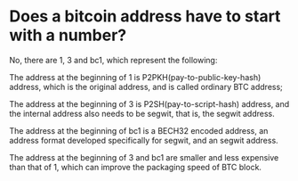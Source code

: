 # Does a bitcoin address have to start with a number?

No, there are 1, 3 and bc1, which represent the following:

The address at the beginning of 1 is P2PKH(pay-to-public-key-hash) address, which is the original address, and is called ordinary BTC address;&#x20;

The address at the beginning of 3 is P2SH(pay-to-script-hash) address, and the internal address also needs to be segwit, that is, the segwit address.&#x20;

The address at the beginning of bc1 is a BECH32 encoded address, an address format developed specifically for segwit, and an segwit address.&#x20;

The address at the beginning of 3 and bc1 are smaller and less expensive than that of 1, which can improve the packaging speed of BTC block.
